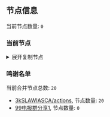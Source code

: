 
## 节点信息
当前节点数量: `0`
### 当前节点
<details>
  <summary>展开复制节点</summary>

    

</details>

### 鸣谢名单
当前合并节点总数: `20`
- [3kSLAWIASCA/actions](https://github.com/kSLAWIASCA/actions), 节点数量: `20`
- [99电报群分享1](https://github.com/cdddbc/getAirport), 节点数量: `0`


